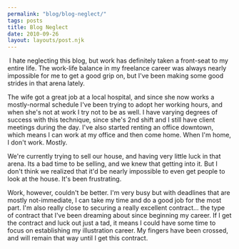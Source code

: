 ```yaml
---
permalink: "blog/blog-neglect/"
tags: posts
title: Blog Neglect
date: 2010-09-26
layout: layouts/post.njk
---
```


&nbsp;I hate neglecting this blog, but work has definitely taken a front-seat to my entire life. The work-life balance in my freelance career was always nearly impossible for me to get a good grip on, but I've been making some good strides in that arena lately.

The wife got a great job at a local hospital, and since she now works a mostly-normal schedule I've been trying to adopt her working hours, and when she's not at work I try not to be as well. I have varying degrees of success with this technique, since she's 2nd shift and I still have client meetings during the day. I've also started renting an office downtown, which means I can work at my office and then come home. When I'm home, I don't work. Mostly.

We're currently trying to sell our house, and having very little luck in that arena. Its a bad time to be selling, and we knew that getting into it. But I don't think we realized that it'd be nearly impossible to even get people to look at the house. It's been frustrating.

Work, however, couldn't be better. I'm very busy but with deadlines that are mostly not-immediate, I can take my time and do a good job for the most part. I'm also really close to securing a really excellent contract... the type of contract that I've been dreaming about since beginning my career. If I get the contract and luck out just a tad, it means I could have some time to focus on establishing my illustration career. My fingers have been crossed, and will remain that way until I get this contract.
